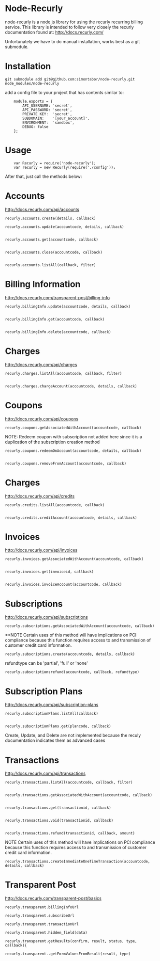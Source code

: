 Node-Recurly
===============

node-recurly is a node.js library for using the recurly recurring billing service. This library is intended to follow very closely the recurly documentation found at:
http://docs.recurly.com/

Unfortunately we have to do manual installation, works best as a git submodule.

Installation
===============

	git submodule add git@github.com:simontabor/node-recurly.git node_modules/node-recurly

add a config file to your project that has contents similar to:

		module.exports = {
			API_USERNAME: 'secret',
			API_PASSWORD: 'secret',
			PRIVATE_KEY:  'secret',
			SUBDOMAIN:    '[your_account]',
			ENVIRONMENT:  'sandbox',
			DEBUG: false
		};


Usage
===============

		var Recurly = require('node-recurly');
		var recurly = new Recurly(require('./config'));

After that, just call the methods below:


Accounts
===============
http://docs.recurly.com/api/accounts

	recurly.accounts.create(details, callback)

	recurly.accounts.update(accountcode, details, callback) 


	recurly.accounts.get(accountcode, callback) 


	recurly.accounts.close(accountcode, callback) 


	recurly.accounts.listAll(callback, filter)

Billing Information
===============
http://docs.recurly.com/transparent-post/billing-info

	recurly.billingInfo.update(accountcode, details, callback) 


	recurly.billingInfo.get(accountcode, callback) 


	recurly.billingInfo.delete(accountcode, callback) 


Charges
===============
http://docs.recurly.com/api/charges

	recurly.charges.listAll(accountcode, callback, filter) 


	recurly.charges.chargeAccount(accountcode, details, callback) 


Coupons
===============
http://docs.recurly.com/api/coupons

	recurly.coupons.getAssociatedWithAccount(accountcode, callback) 



NOTE: Redeem coupon with subscription not added here since it is a duplication of the subscription creation method

	recurly.coupons.redeemOnAccount(accountcode, details, callback) 


	recurly.coupons.removeFromAccount(accountcode, callback) 

  
Charges
===============
http://docs.recurly.com/api/credits

	recurly.credits.listAll(accountcode, callback) 


	recurly.credits.creditAccount(accountcode, details, callback) 


Invoices
===============
http://docs.recurly.com/api/invoices

	recurly.invoices.getAssociatedWithAccount(accountcode, callback) 


	recurly.invoices.get(invoiceid, callback) 


	recurly.invoices.invoiceAccount(accountcode, callback) 



Subscriptions
===============
http://docs.recurly.com/api/subscriptions

	recurly.subscriptions.getAssociatedWithAccount(accountcode, callback) 



**NOTE Certain uses of this method will have implications on PCI compliance because this
function requires access to and transmission of customer credit card information.

	recurly.subscriptions.create(accountcode, details, callback) 



refundtype can be 'partial', 'full' or 'none'

	recurly.subscriptionsrefund(accountcode, callback, refundtype) 



Subscription Plans
===============
http://docs.recurly.com/api/subscription-plans

	recurly.subscriptionPlans.listAll(callback) 


	recurly.subscriptionPlans.get(plancode, callback) 



Create, Update, and Delete are not implemented because the reculy documentation indicates them as advanced cases


Transactions
===============
http://docs.recurly.com/api/transactions

	recurly.transactions.listAll(accountcode, callback, filter) 


	recurly.transactions.getAssociatedWithAccount(accountcode, callback) 


	recurly.transactions.get(transactionid, callback) 


	recurly.transactions.void(transactionid, callback) 


	recurly.transactions.refund(transactionid, callback, amount) 

NOTE Certain uses of this method will have implications on PCI compliance because this
function requires access to and transmission of customer credit card information.

	recurly.transactions.createImmediateOneTimeTransaction(accountcode, details, callback)

Transparent Post
==================
http://docs.recurly.com/transparent-post/basics

	recurly.transparent.billingInfoUrl

	recurly.transparent.subscribeUrl

	recurly.transparent.transactionUrl

	recurly.transparent.hidden_field(data)

	recurly.transparent.getResults(confirm, result, status, type, callback){

	recurly.transparent..getFormValuesFromResult(result, type)